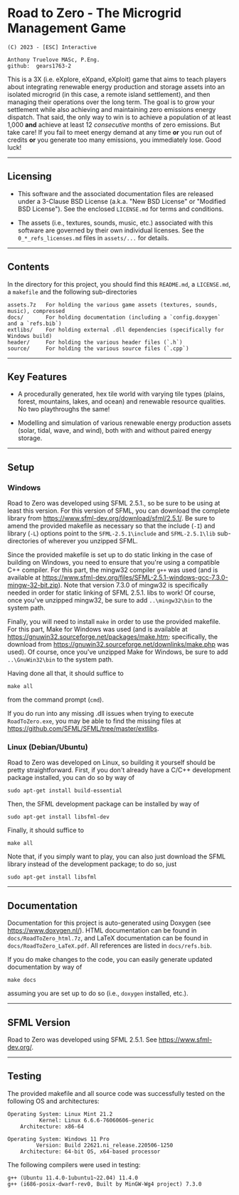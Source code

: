 # Road to Zero - The Microgrid Management Game

    (C) 2023 - [ESC] Interactive
    
    Anthony Truelove MASc, P.Eng.
    github:  gears1763-2


This is a 3X (i.e. eXplore, eXpand, eXploit) game that aims to teach players about
integrating renewable energy production and storage assets into an isolated microgrid
(in this case, a remote island settlement), and then managing their operations over
the long term. The goal is to grow your settlement while also achieving and maintaining
zero emissions energy dispatch. That said, the only way to win is to achieve a population
of at least 1,000 **and** achieve at least 12 *consecutive* months of zero emissions.
But take care! If you fail to meet energy demand at any time **or** you run out of
credits **or** you generate too many emissions, you immediately lose. Good luck!

--------


## Licensing

  * This software and the associated documentation files are released under a 3-Clause BSD License (a.k.a. "New BSD License" or "Modified BSD License"). See the enclosed `LICENSE.md` for terms and conditions.
  
  * The assets (i.e., textures, sounds, music, etc.) associated with this software are governed by their own individual licenses. See the `0_*_refs_licenses.md` files in `assets/...` for details.

--------


## Contents

In the directory for this project, you should find this `README.md`, a `LICENSE.md`, 
a `makefile` and the following sub-directories  

    assets.7z   For holding the various game assets (textures, sounds, music), compressed
    docs/       For holding documentation (including a `config.doxygen` and a `refs.bib`)
    extlibs/    For holding external .dll dependencies (specifically for Windows build)
    header/     For holding the various header files (`.h`)
    source/     For holding the various source files (`.cpp`)

--------


## Key Features

  * A procedurally generated, hex tile world with varying tile types (plains, forest, mountains, lakes, and ocean) and renewable resource qualities. No two playthroughs the same!
  
  * Modelling and simulation of various renewable energy production assets (solar, tidal, wave, and wind), both with and without paired energy storage.

--------


## Setup

### Windows

Road to Zero was developed using SFML 2.5.1., so be sure to be using at least this
version. For this version of SFML, you can download the complete library from
<https://www.sfml-dev.org/download/sfml/2.5.1/>. Be sure to amend the provided makefile
as necessary so that the include (`-I`) and library (`-L`) options point to the
`SFML-2.5.1\include` and `SFML-2.5.1\lib` sub-directories of wherever you unzipped 
SFML.

Since the provided makefile is set up to do static linking in the case of building on
Windows, you need to ensure that you're using a compatible C++ compiler. For this part,
the mingw32 compiler `g++` was used (and is available at
<https://www.sfml-dev.org/files/SFML-2.5.1-windows-gcc-7.3.0-mingw-32-bit.zip>). Note
that version 7.3.0 of mingw32 is specifically needed in order for static linking of 
SFML 2.5.1. libs to work! Of course, once you've unzipped mingw32, be sure to add
`..\mingw32\bin` to the system path.

Finally, you will need to install `make` in order to use the provided makefile. For
this part, Make for Windows was used (and is available at 
<https://gnuwin32.sourceforge.net/packages/make.htm>; specifically, the download from 
<https://gnuwin32.sourceforge.net/downlinks/make.php> was used). Of course, once you've
unzipped Make for Windows, be sure to add `..\GnuWin32\bin` to the system path.

Having done all that, it should suffice to

    make all

from the command prompt (`cmd`).  

If you do run into any missing .dll issues when trying to execute `RoadToZero.exe`, you
may be able to find the missing files at <https://github.com/SFML/SFML/tree/master/extlibs>.


### Linux (Debian/Ubuntu)

Road to Zero was developed on Linux, so building it yourself should be pretty
straightforward. First, if you don't already have a C/C++ development package installed,
you can do so by way of

    sudo apt-get install build-essential

Then, the SFML development package can be installed by way of

    sudo apt-get install libsfml-dev

Finally, it should suffice to

    make all

Note that, if you simply want to play, you can also just download the SFML library
instead of the development package; to do so, just

    sudo apt-get install libsfml

--------


## Documentation

Documentation for this project is auto-generated using Doxygen
(see <https://www.doxygen.nl/>). HTML documentation can be found in
`docs/RoadToZero_html.7z`, and LaTeX documentation can be found in
`docs/RoadToZero_LaTeX.pdf`. All references are listed in `docs/refs.bib`.

If you do make changes to the code, you can easily generate updated documentation by way
of

    make docs

assuming you are set up to do so (i.e., `doxygen` installed, etc.).

--------

## SFML Version

Road to Zero was developed using SFML 2.5.1. See <https://www.sfml-dev.org/>.

--------


## Testing

The provided makefile and all source code was successfully tested on the following OS
and architectures:

    Operating System: Linux Mint 21.2
              Kernel: Linux 6.6.6-76060606-generic
        Architecture: x86-64

    Operating System: Windows 11 Pro
             Version: Build 22621.ni_release.220506-1250
        Architecture: 64-bit OS, x64-based processor


The following compilers were used in testing:

    g++ (Ubuntu 11.4.0-1ubuntu1~22.04) 11.4.0
    g++ (i686-posix-dwarf-rev0, Built by MinGW-Wg4 project) 7.3.0


